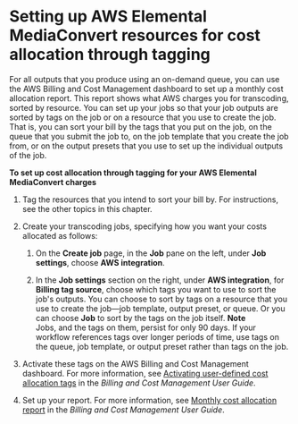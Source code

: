 # Setting up AWS Elemental MediaConvert resources for cost allocation through tagging<a name="setting-up-resources-for-catt"></a>

For all outputs that you produce using an on\-demand queue, you can use the AWS Billing and Cost Management dashboard to set up a monthly cost allocation report\. This report shows what AWS charges you for transcoding, sorted by resource\. You can set up your jobs so that your job outputs are sorted by tags on the job or on a resource that you use to create the job\. That is, you can sort your bill by the tags that you put on the job, on the queue that you submit the job to, on the job template that you create the job from, or on the output presets that you use to set up the individual outputs of the job\.

**To set up cost allocation through tagging for your AWS Elemental MediaConvert charges**

1. Tag the resources that you intend to sort your bill by\. For instructions, see the other topics in this chapter\.

1. Create your transcoding jobs, specifying how you want your costs allocated as follows:

   1. On the **Create job** page, in the **Job** pane on the left, under **Job settings**, choose **AWS integration**\.

   1. In the **Job settings** section on the right, under **AWS integration**, for **Billing tag source**, choose which tags you want to use to sort the job's outputs\. You can choose to sort by tags on a resource that you use to create the job—job template, output preset, or queue\. Or you can choose **Job** to sort by the tags on the job itself\.
**Note**  
Jobs, and the tags on them, persist for only 90 days\. If your workflow references tags over longer periods of time, use tags on the queue, job template, or output preset rather than tags on the job\.

1. Activate these tags on the AWS Billing and Cost Management dashboard\. For more information, see [Activating user\-defined cost allocation tags](https://docs.aws.amazon.com/awsaccountbilling/latest/aboutv2/activating-tags.html) in the *Billing and Cost Management User Guide*\.

1. Set up your report\. For more information, see [Monthly cost allocation report](https://docs.aws.amazon.com/awsaccountbilling/latest/aboutv2/configurecostallocreport.html) in the *Billing and Cost Management User Guide*\.